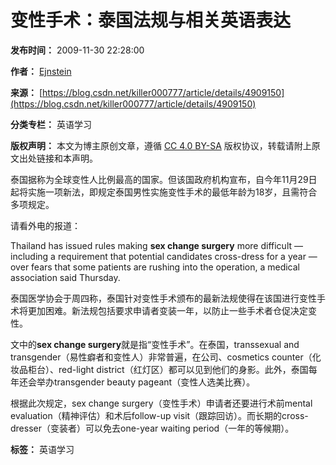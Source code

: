 # 变性手术：泰国法规与相关英语表达

**发布时间：** 2009-11-30 22:28:00

**作者：** [Ejnstein](https://blog.csdn.net/killer000777)

**来源：** [https://blog.csdn.net/killer000777/article/details/4909150](https://blog.csdn.net/killer000777/article/details/4909150)

**分类专栏：** 英语学习

**版权声明：** 本文为博主原创文章，遵循 [CC 4.0 BY-SA](http://creativecommons.org/licenses/by-sa/4.0/) 版权协议，转载请附上原文出处链接和本声明。

泰国据称为全球变性人比例最高的国家。但该国政府机构宣布，自今年11月29日起将实施一项新法，即规定泰国男性实施变性手术的最低年龄为18岁，且需符合多项规定。

请看外电的报道：

Thailand has issued rules making **sex change surgery** more difficult — including a requirement that potential candidates cross-dress for a year — over fears that some patients are rushing into the operation, a medical association said Thursday.

泰国医学协会于周四称，泰国针对变性手术颁布的最新法规使得在该国进行变性手术将更加困难。新法规包括要求申请者变装一年，以防止一些手术者仓促决定变性。

文中的**sex change surgery**就是指“变性手术”。在泰国，transsexual and transgender（易性癖者和变性人）非常普遍，在公司、cosmetics counter（化妆品柜台）、red-light district（红灯区）都可以见到他们的身影。此外，泰国每年还会举办transgender beauty pageant（变性人选美比赛）。

根据此次规定，sex change surgery（变性手术）申请者还要进行术前mental evaluation（精神评估）和术后follow-up visit（跟踪回访）。而长期的cross-dresser（变装者）可以免去one-year waiting period（一年的等候期）。

**标签：** 英语学习
